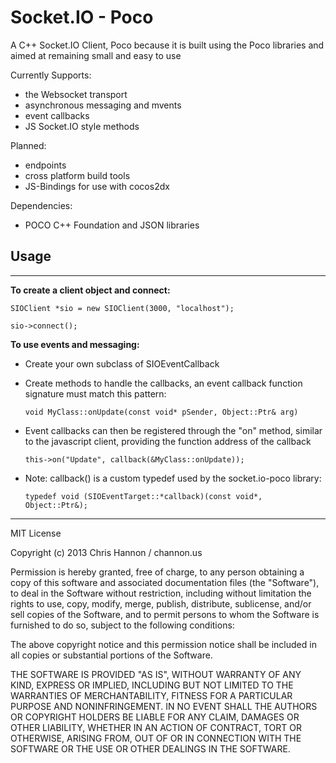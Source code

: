 # **Socket.IO - Poc**o #
A C++ Socket.IO Client, Poco because it is built using the Poco libraries and aimed at remaining small and easy to use

Currently Supports:

- the Websocket transport
- asynchronous messaging and mvents
- event callbacks
- JS Socket.IO style methods

Planned:

- endpoints
- cross platform build tools
- JS-Bindings for use with cocos2dx

Dependencies:

- POCO C++ Foundation and JSON libraries

## **Usage** ##

----------

**To create a client object and connect:**

`SIOClient *sio = new SIOClient(3000, "localhost");`

`sio->connect();`

**To use events and messaging:**


- Create your own subclass of SIOEventCallback

- Create methods to handle the callbacks, an event callback function signature must match this pattern:

	`void MyClass::onUpdate(const void* pSender, Object::Ptr& arg)`

- Event callbacks can then be registered through the "on" method, similar to the javascript client, providing the function address of the callback

	`this->on("Update", callback(&MyClass::onUpdate));`

- Note: callback() is a custom typedef used by the socket.io-poco library: 

	`typedef void (SIOEventTarget::*callback)(const void*, Object::Ptr&);`

----------

MIT License

Copyright (c) 2013 Chris Hannon / channon.us

Permission is hereby granted, free of charge, to any person obtaining a copy of this software and associated documentation files (the "Software"), to deal in the Software without restriction, including without limitation the rights to use, copy, modify, merge, publish, distribute, sublicense, and/or sell copies of the Software, and to permit persons to whom the Software is furnished to do so, subject to the following conditions:

The above copyright notice and this permission notice shall be included in all copies or substantial portions of the Software.

THE SOFTWARE IS PROVIDED "AS IS", WITHOUT WARRANTY OF ANY KIND, EXPRESS OR IMPLIED, INCLUDING BUT NOT LIMITED TO THE WARRANTIES OF MERCHANTABILITY, FITNESS FOR A PARTICULAR PURPOSE AND NONINFRINGEMENT. IN NO EVENT SHALL THE AUTHORS OR COPYRIGHT HOLDERS BE LIABLE FOR ANY CLAIM, DAMAGES OR OTHER LIABILITY, WHETHER IN AN ACTION OF CONTRACT, TORT OR OTHERWISE, ARISING FROM, OUT OF OR IN CONNECTION WITH THE SOFTWARE OR THE USE OR OTHER DEALINGS IN THE SOFTWARE.
